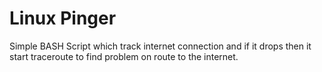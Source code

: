 # Linux Pinger 
Simple BASH Script which track internet connection and if it drops then it start traceroute to find problem on route to the internet.
